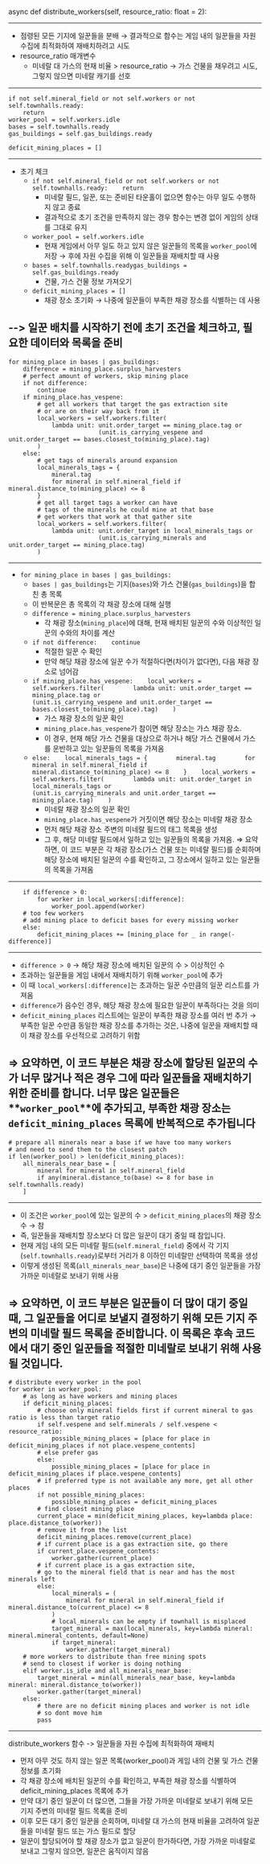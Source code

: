 async def distribute_workers(self, resource_ratio: float = 2):

---
- 점령된 모든 기지에 일꾼들을 분배 → 결과적으로 함수는 게임 내의 일꾼들을 자원 수집에 최적화하여 재배치하려고 시도
- resource_ratio 매개변수
    - 미네랄 대 가스의 현재 비율 > resource_ratio → 가스 건물을 채우려고 시도, 그렇지 않으면 미네랄 캐기를 선호
---

    if not self.mineral_field or not self.workers or not self.townhalls.ready:
        return
    worker_pool = self.workers.idle 
    bases = self.townhalls.ready
    gas_buildings = self.gas_buildings.ready

    deficit_mining_places = []
---
- 초기 체크
    - `if not self.mineral_field or not self.workers or not self.townhalls.ready:    return`
        - 미네랄 필드, 일꾼, 또는 준비된 타운홀이 없으면 함수는 아무 일도 수행하지 않고 종료
        - 결과적으로 초기 조건을 만족하지 않는 경우 함수는 변경 없이 게임의 상태를 그대로 유지
    - `worker_pool = self.workers.idle`
        - 현재 게임에서 아무 일도 하고 있지 않은 일꾼들의 목록을 `worker_pool`에 저장 → 후에 자원 수집을 위해 이 일꾼들을 재배치할 때 사용
    - `bases = self.townhalls.readygas_buildings = self.gas_buildings.ready`
        - 건물, 가스 건물 정보 가져오기
    - `deficit_mining_places = []`
        - 채광 장소 초기화 → 나중에 일꾼들이 부족한 채광 장소를 식별하는 데 사용

--> 일꾼 배치를 시작하기 전에 초기 조건을 체크하고, 필요한 데이터와 목록을 준비
---

    for mining_place in bases | gas_buildings:
        difference = mining_place.surplus_harvesters
        # perfect amount of workers, skip mining place
        if not difference:
            continue
        if mining_place.has_vespene:
            # get all workers that target the gas extraction site
            # or are on their way back from it
            local_workers = self.workers.filter(
                lambda unit: unit.order_target == mining_place.tag or
                             (unit.is_carrying_vespene and unit.order_target == bases.closest_to(mining_place).tag)
            )
        else:
            # get tags of minerals around expansion
            local_minerals_tags = {
                mineral.tag
                for mineral in self.mineral_field if mineral.distance_to(mining_place) <= 8
            }
            # get all target tags a worker can have
            # tags of the minerals he could mine at that base
            # get workers that work at that gather site
            local_workers = self.workers.filter(
                lambda unit: unit.order_target in local_minerals_tags or
                             (unit.is_carrying_minerals and unit.order_target == mining_place.tag)
            )
---
- `for mining_place in bases | gas_buildings:`
    - `bases | gas_buildings`는 기지(`bases`)와 가스 건물(`gas_buildings`)을 합친 총 목록
    - 이 반복문은 총 목록의 각 채광 장소에 대해 실행
    - `difference = mining_place.surplus_harvesters`
        - 각 채광 장소(`mining_place`)에 대해, 현재 배치된 일꾼의 수와 이상적인 일꾼의 수와의 차이를 계산
    - `if not difference:    continue`
        - 적절한 일꾼 수 확인
        - 만약 해당 채광 장소에 일꾼 수가 적절하다면(차이가 없다면), 다음 채광 장소로 넘어감
    - `if mining_place.has_vespene:    local_workers = self.workers.filter(        lambda unit: unit.order_target == mining_place.tag or                     (unit.is_carrying_vespene and unit.order_target == bases.closest_to(mining_place).tag)    )`
        - 가스 채광 장소의 일꾼 확인
        - `mining_place.has_vespene`가 참이면 해당 장소는 가스 채광 장소.
        - 이 경우, 현재 해당 가스 건물을 대상으로 하거나 해당 가스 건물에서 가스를 운반하고 있는 일꾼들의 목록을 가져옴
    - `else:    local_minerals_tags = {        mineral.tag        for mineral in self.mineral_field if mineral.distance_to(mining_place) <= 8    }    local_workers = self.workers.filter(        lambda unit: unit.order_target in local_minerals_tags or                     (unit.is_carrying_minerals and unit.order_target == mining_place.tag)    )`
        - 미네랄 채광 장소의 일꾼 확인
        - `mining_place.has_vespene`가 거짓이면 해당 장소는 미네랄 채광 장소
        - 먼저 해당 채광 장소 주변의 미네랄 필드의 태그 목록을 생성
        - 그 후, 해당 미네랄 필드에서 일하고 있는 일꾼들의 목록을 가져옴.
⇒ 요약하면, 이 코드 부분은 각 채광 장소(가스 건물 또는 미네랄 필드)를 순회하며 해당 장소에 배치된 일꾼의 수를 확인하고, 그 장소에서 일하고 있는 일꾼들의 목록을 가져옴
---

        if difference > 0:
            for worker in local_workers[:difference]:
                worker_pool.append(worker)
        # too few workers
        # add mining place to deficit bases for every missing worker
        else:
            deficit_mining_places += [mining_place for _ in range(-difference)]
---
- `difference > 0` → 해당 채광 장소에 배치된 일꾼의 수 > 이상적인 수
- 초과하는 일꾼들을 게임 내에서 재배치하기 위해 `worker_pool`에 추가
- 이 때 `local_workers[:difference]`는 초과하는 일꾼 수만큼의 일꾼 리스트를 가져옴
- `difference`가 음수인 경우, 해당 채광 장소에 필요한 일꾼이 부족하다는 것을 의미
- `deficit_mining_places` 리스트에는 일꾼이 부족한 채광 장소를 여러 번 추가 → 부족한 일꾼 수만큼 동일한 채광 장소를 추가하는 것은, 나중에 일꾼을 재배치할 때 이 채광 장소를 우선적으로 고려하기 위함

⇒ 요약하면, 이 코드 부분은 채광 장소에 할당된 일꾼의 수가 너무 많거나 적은 경우 그에 따라 일꾼들을 재배치하기 위한 준비를 합니다. 너무 많은 일꾼들은 **`worker_pool`**에 추가되고, 부족한 채광 장소는 `deficit_mining_places` 목록에 반복적으로 추가됩니다
---

    # prepare all minerals near a base if we have too many workers
    # and need to send them to the closest patch
    if len(worker_pool) > len(deficit_mining_places):
        all_minerals_near_base = [
            mineral for mineral in self.mineral_field
            if any(mineral.distance_to(base) <= 8 for base in self.townhalls.ready)
        ]
---
- 이 조건은 `worker_pool`에 있는 일꾼의 수 > `deficit_mining_places`의 채광 장소 수 → 참
- 즉, 일꾼들을 재배치할 장소보다 더 많은 일꾼이 대기 중일 때 참입니다.
- 현재 게임 내의 모든 미네랄 필드(`self.mineral_field`) 중에서 각 기지(`self.townhalls.ready`)로부터 거리가 8 이하인 미네랄만 선택하여 목록을 생성
- 이렇게 생성된 목록(`all_minerals_near_base`)은 나중에 대기 중인 일꾼들을 가장 가까운 미네랄로 보내기 위해 사용

⇒ 요약하면, 이 코드 부분은 일꾼들이 더 많이 대기 중일 때, 그 일꾼들을 어디로 보낼지 결정하기 위해 모든 기지 주변의 미네랄 필드 목록을 준비합니다. 이 목록은 후속 코드에서 대기 중인 일꾼들을 적절한 미네랄로 보내기 위해 사용될 것입니다.
---
    # distribute every worker in the pool
    for worker in worker_pool:
        # as long as have workers and mining places
        if deficit_mining_places:
            # choose only mineral fields first if current mineral to gas ratio is less than target ratio
            if self.vespene and self.minerals / self.vespene < resource_ratio:
                possible_mining_places = [place for place in deficit_mining_places if not place.vespene_contents]
            # else prefer gas
            else:
                possible_mining_places = [place for place in deficit_mining_places if place.vespene_contents]
            # if preferred type is not available any more, get all other places
            if not possible_mining_places:
                possible_mining_places = deficit_mining_places
            # find closest mining place
            current_place = min(deficit_mining_places, key=lambda place: place.distance_to(worker))
            # remove it from the list
            deficit_mining_places.remove(current_place)
            # if current place is a gas extraction site, go there
            if current_place.vespene_contents:
                worker.gather(current_place)
            # if current place is a gas extraction site,
            # go to the mineral field that is near and has the most minerals left
            else:
                local_minerals = (
                    mineral for mineral in self.mineral_field if mineral.distance_to(current_place) <= 8
                )
                # local_minerals can be empty if townhall is misplaced
                target_mineral = max(local_minerals, key=lambda mineral: mineral.mineral_contents, default=None)
                if target_mineral:
                    worker.gather(target_mineral)
        # more workers to distribute than free mining spots
        # send to closest if worker is doing nothing
        elif worker.is_idle and all_minerals_near_base:
            target_mineral = min(all_minerals_near_base, key=lambda mineral: mineral.distance_to(worker))
            worker.gather(target_mineral)
        else:
            # there are no deficit mining places and worker is not idle
            # so dont move him
            pass
---
distribute_workers 함수 -> 일꾼들을 자원 수집에 최적화하여 재배치
- 먼저 아무 것도 하지 않는 일꾼 목록(worker_pool)과 게임 내의 건물 및 가스 건물 정보를 초기화
- 각 채광 장소에 배치된 일꾼의 수를 확인하고, 부족한 채광 장소를 식별하여 deficit_mining_places 목록에 추가
- 만약 대기 중인 일꾼이 더 많으면, 그들을 가장 가까운 미네랄로 보내기 위해 모든 기지 주변의 미네랄 필드 목록을 준비
- 이후 모든 대기 중인 일꾼을 순회하며, 미네랄 대 가스의 현재 비율을 고려하여 일꾼들을 미네랄 필드 또는 가스 필드로 할당
- 일꾼이 할당되어야 할 채광 장소가 없고 일꾼이 한가하다면, 가장 가까운 미네랄로 보내고 그렇지 않으면, 일꾼은 움직이지 않음
